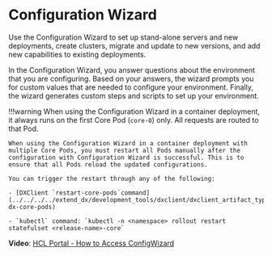 # Configuration Wizard

Use the Configuration Wizard to set up stand-alone servers and new deployments, create clusters, migrate and update to new versions, and add new capabilities to existing deployments.

In the Configuration Wizard, you answer questions about the environment that you are configuring. Based on your answers, the wizard prompts you for custom values that are needed to configure your environment. Finally, the wizard generates custom steps and scripts to set up your environment.

!!!warning
    When using the Configuration Wizard in a container deployment, it always runs on the first Core Pod (`core-0`) only. All requests are routed to that Pod.

    When using the Configuration Wizard in a container deployment with multiple Core Pods, you must restart all Pods manually after the configuration with Configuration Wizard is successful. This is to ensure that all Pods reload the updated configurations.

    You can trigger the restart through any of the following:
    
    - [DXClient `restart-core-pods`command](../../../../extend_dx/development_tools/dxclient/dxclient_artifact_types/dxcoreserver.md#restart-dx-core-pods)
    
    - `kubectl` command: `kubectl -n <namespace> rollout restart statefulset <release-name>-core`


**Video**: [HCL Portal - How to Access ConfigWizard](https://www.youtube.com/watch?v=YAEO78T7coM&feature=youtu.be)
